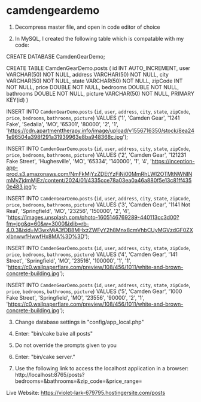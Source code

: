 # camdengeardemo

1. Decompress master file, and open in code editor of choice

2. In MySQL, I created the following table which is compatable with my code:
  
CREATE DATABASE CamdenGearDemo;

CREATE TABLE CamdenGearDemo.posts (
    id INT AUTO_INCREMENT,
    user VARCHAR(50) NOT NULL,
    address VARCHAR(50) NOT NULL,
    city VARCHAR(50) NOT NULL,
    state VARCHAR(50) NOT NULL,
    zipCode INT NOT NULL,
    price DOUBLE NOT NULL,
    bedrooms DOUBLE NOT NULL,
    bathrooms DOUBLE NOT NULL,
    picture VARCHAR(50) NOT NULL,
    PRIMARY KEY(id)
)

INSERT INTO `CamdenGearDemo`.`posts` (`id`, `user`, `address`, `city`, `state`, `zipCode`, `price`, `bedrooms`, `bathrooms`, `picture`) VALUES ('1', 'Camden Gear', '1241 Fake', 'Sedalia', 'MO', '65301', '80000', '2', '1', 'https://cdn.apartmenttherapy.info/image/upload/v1556716350/stock/8ea241e96504a398f291a31939963e8ba948368c.jpg');

INSERT INTO `CamdenGearDemo`.`posts` (`id`, `user`, `address`, `city`, `state`, `zipCode`, `price`, `bedrooms`, `bathrooms`, `picture`) VALUES ('2', 'Camden Gear', '121231 Fake Street', 'Hughesville', 'MO', '65334', '140000', '1', '4', 'https://inception-app-prod.s3.amazonaws.com/NmFkMjYzZDEtYzFiNi00MmRhLWI2OTMtNWNlNmMyZjdmMjEz/content/2024/01/4335cce78a03ea0a46a880f5e13c81ff4350e483.jpg');

INSERT INTO `CamdenGearDemo`.`posts` (`id`, `user`, `address`, `city`, `state`, `zipCode`, `price`, `bedrooms`, `bathrooms`, `picture`) VALUES ('3', 'Camden Gear', '1141 Not Real', 'Springfield', 'MO', '23256', '150000', '2', '4', 'https://images.unsplash.com/photo-1605146769289-440113cc3d00?fm=jpg&q=60&w=3000&ixlib=rb-4.0.3&ixid=M3wxMjA3fDB8MHxzZWFyY2h8Mnx8cmVhbCUyMGVzdGF0ZXxlbnwwfHwwfHx8MA%3D%3D');

INSERT INTO `CamdenGearDemo`.`posts` (`id`, `user`, `address`, `city`, `state`, `zipCode`, `price`, `bedrooms`, `bathrooms`, `picture`) VALUES ('4', 'Camden Gear', '141 Street', 'Springfield', 'MO', '23516', '100000', '1', '1', 'https://c0.wallpaperflare.com/preview/108/456/1011/white-and-brown-concrete-building.jpg');

INSERT INTO `CamdenGearDemo`.`posts` (`id`, `user`, `address`, `city`, `state`, `zipCode`, `price`, `bedrooms`, `bathrooms`, `picture`) VALUES ('5', 'Camden Gear', '1000 Fake Street', 'Springfield', 'MO', '23556', '90000', '2', '1', 'https://c0.wallpaperflare.com/preview/108/456/1011/white-and-brown-concrete-building.jpg');


3. Change database settings in "config/app_local.php"
     
4. Enter: "bin/cake bake all posts"

5. Do not override the prompts given to you

6. Enter: "bin/cake server."

7. Use the following link to access the localhost application in a browser: http://localhost:8765/posts?bedrooms=&bathrooms=&zip_code=&price_range=

Live Website: https://violet-lark-679795.hostingersite.com/posts 

  
